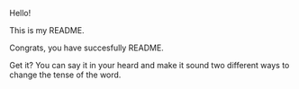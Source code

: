 Hello!

This is my README.

Congrats, you have succesfully README.

Get it? You can say it in your heard and make it sound two different ways to change the tense of the word.
